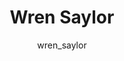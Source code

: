 ---
# this is autogenerated: do not edit
title: Wren Saylor
author: wren_saylor
layout: author-bio
jobtitle: Grad Student
bio: bioinformatics
type: member
excerpt: "Wren studied general biology at Hampshire College. She is currently a graduate student in the Integrative Program for Quantitative Biology, Biomedical Informati"
header:
  teaser: /assets/images/people/bio-saylor.jpg
papers: 
---